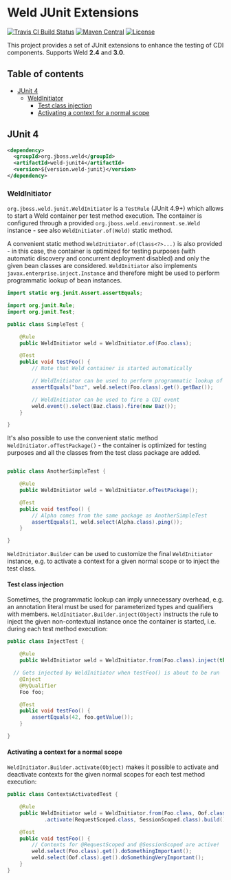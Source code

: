 # Weld JUnit Extensions

[![Travis CI Build Status](https://img.shields.io/travis/weld/weld-junit/master.svg)](https://travis-ci.org/weld/weld-junit)
[![Maven Central](http://img.shields.io/maven-central/v/org.jboss.weld/weld-junit4.svg)](http://search.maven.org/#search%7Cga%7C1%7Ca%3A%22weld-junit4%22)
[![License](https://img.shields.io/badge/license-Apache%20License%202.0-yellow.svg)](http://www.apache.org/licenses/LICENSE-2.0.html)

This project provides a set of JUnit extensions to enhance the testing of CDI components. Supports Weld **2.4** and **3.0**.

## Table of contents

* [JUnit 4](#junit-4)
  * [WeldInitiator](#weldinitiator)
    * [Test class injection](#test-class-injection)
    * [Activating a context for a normal scope](activating-a-context-for-a-normal-scope)

## JUnit 4

```xml
<dependency>
  <groupId>org.jboss.weld</groupId>
  <artifactId>weld-junit4</artifactId>
  <version>${version.weld-junit}</version>
</dependency>
```

### WeldInitiator

`org.jboss.weld.junit.WeldInitiator` is a `TestRule` (JUnit 4.9+) which allows to start a Weld container per test method execution.
The container is configured through a provided `org.jboss.weld.environment.se.Weld` instance - see also `WeldInitiator.of(Weld)` static method.

A convenient static method `WeldInitiator.of(Class<?>...)` is also provided - in this case, the container is optimized for testing purposes (with automatic discovery and concurrent deployment disabled) and only the given bean classes are considered.
`WeldInitiator` also implements `javax.enterprise.inject.Instance` and therefore might be used to perform programmatic lookup of bean instances.

```java
import static org.junit.Assert.assertEquals;

import org.junit.Rule;
import org.junit.Test;

public class SimpleTest {

    @Rule
    public WeldInitiator weld = WeldInitiator.of(Foo.class);

    @Test
    public void testFoo() {
        // Note that Weld container is started automatically

        // WeldInitiator can be used to perform programmatic lookup of beans
        assertEquals("baz", weld.select(Foo.class).get().getBaz());

        // WeldInitiator can be used to fire a CDI event
        weld.event().select(Baz.class).fire(new Baz());
    }

}
```

It's also possible to use the convenient static method `WeldInitiator.ofTestPackage()` - the container is optimized for testing purposes and all the classes from the test class package are added.

```java

public class AnotherSimpleTest {

    @Rule
    public WeldInitiator weld = WeldInitiator.ofTestPackage();

    @Test
    public void testFoo() {
        // Alpha comes from the same package as AnotherSimpleTest
        assertEquals(1, weld.select(Alpha.class).ping());
    }

}
```

`WeldInitiator.Builder` can be used to customize the final `WeldInitiator` instance, e.g. to activate a context for a given normal scope or to inject the test class.

#### Test class injection

Sometimes, the programmatic lookup can imply unnecessary overhead, e.g. an annotation literal must be used for parameterized types and qualifiers with members.
`WeldInitiator.Builder.inject(Object)` instructs the rule to inject the given non-contextual instance once the container is started, i.e. during each test method execution:

```java
public class InjectTest {

    @Rule
    public WeldInitiator weld = WeldInitiator.from(Foo.class).inject(this).build();

  // Gets injected by WeldInitiator when testFoo() is about to be run
    @Inject
    @MyQualifier
    Foo foo;

    @Test
    public void testFoo() {
        assertEquals(42, foo.getValue());
    }

}
```

#### Activating a context for a normal scope

`WeldInitiator.Builder.activate(Object)` makes it possible to activate and deactivate contexts for the given normal scopes for each test method execution:

```java
public class ContextsActivatedTest {

    @Rule
    public WeldInitiator weld = WeldInitiator.from(Foo.class, Oof.class)
            .activate(RequestScoped.class, SessionScoped.class).build();

    @Test
    public void testFoo() {
        // Contexts for @RequestScoped and @SessionScoped are active!
        weld.select(Foo.class).get().doSomethingImportant();
        weld.select(Oof.class).get().doSomethingVeryImportant();
    }
}
```
